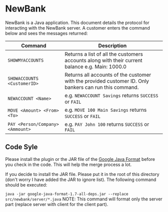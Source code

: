 # NewBank

NewBank is a Java application. This document details the protocol for interacting with the NewBank server. A customer enters the command below and sees the messages returned:

Command | Description
--------|------------
`SHOWMYACCOUNTS` | Returns a list of all the customers accounts along with their current balance e.g. Main: 1000.0 
`SHOWACCOUNTS <CustomerID>` | Returns all accounts of the customer with the provided customer ID. Only bankers can run this command.
`NEWACCOUNT <Name>` | e.g. `NEWACCOUNT Savings` returns `SUCCESS` or `FAIL`
`MOVE <Amount> <From> <To>` | e.g. `MOVE 100 Main Savings` returns `SUCCESS` or `FAIL`
`PAY <Person/Company> <Ammount>` | e.g. `PAY John 100` returns `SUCCESS` or `FAIL`

## Code Syle

Please install the plugin or the JAR file of the [Google Java Format](https://github.com/google/google-java-format) before you check in the code. This will help the merge process a lot.

If you decide to install the JAR file. Please put it in the root of this directory (don't worry I have added the JAR to ignore list). The following command should be executed:

`java -jar google-java-format-1.7-all-deps.jar --replace src/newbank/server/*.java` NOTE: This command will format only the server part (replace server with client for the client part).
